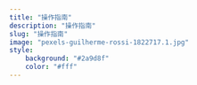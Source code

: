 ```yaml
---
title: "操作指南"
description: "操作指南"
slug: "操作指南"
image: "pexels-guilherme-rossi-1822717.1.jpg"
style:
    background: "#2a9d8f"
    color: "#fff"
---
```

